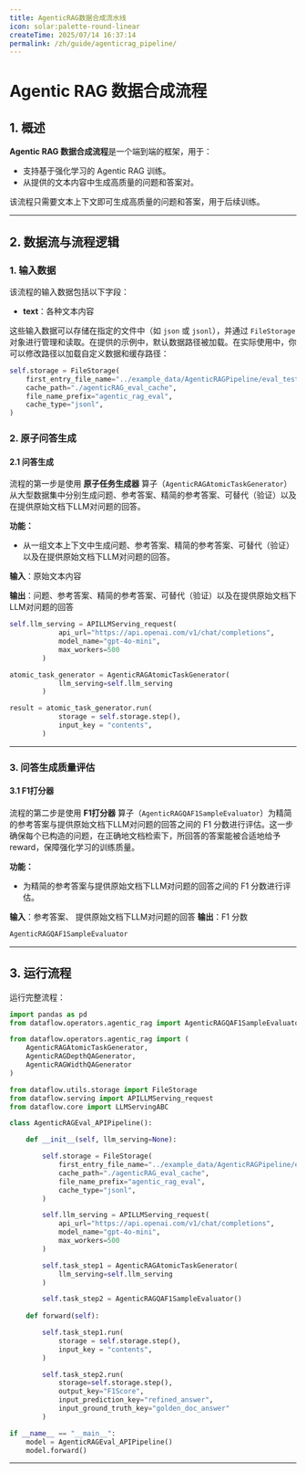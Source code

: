 ```yaml
---
title: AgenticRAG数据合成流水线
icon: solar:palette-round-linear
createTime: 2025/07/14 16:37:14  
permalink: /zh/guide/agenticrag_pipeline/  
---
```


# Agentic RAG 数据合成流程

## 1. 概述

**Agentic RAG 数据合成流程**是一个端到端的框架，用于：  
- 支持基于强化学习的 Agentic RAG 训练。
- 从提供的文本内容中生成高质量的问题和答案对。

该流程只需要文本上下文即可生成高质量的问题和答案，用于后续训练。

---

## 2. 数据流与流程逻辑

### 1. **输入数据**

该流程的输入数据包括以下字段：

* **text**：各种文本内容

这些输入数据可以存储在指定的文件中（如 `json` 或 `jsonl`），并通过 `FileStorage` 对象进行管理和读取。在提供的示例中，默认数据路径被加载。在实际使用中，你可以修改路径以加载自定义数据和缓存路径：

```python
self.storage = FileStorage(
    first_entry_file_name="../example_data/AgenticRAGPipeline/eval_test_data.jsonl",
    cache_path="./agenticRAG_eval_cache",
    file_name_prefix="agentic_rag_eval",
    cache_type="jsonl",
)
```

### 2. **原子问答生成**

#### 2.1 **问答生成**

流程的第一步是使用 **原子任务生成器** 算子（`AgenticRAGAtomicTaskGenerator`）从大型数据集中分别生成问题、参考答案、精简的参考答案、可替代（验证）以及在提供原始文档下LLM对问题的回答。

**功能：**

* 从一组文本上下文中生成问题、参考答案、精简的参考答案、可替代（验证）以及在提供原始文档下LLM对问题的回答。

**输入**：原始文本内容

**输出**：问题、参考答案、精简的参考答案、可替代（验证）以及在提供原始文档下LLM对问题的回答

```python
self.llm_serving = APILLMServing_request(
            api_url="https://api.openai.com/v1/chat/completions",
            model_name="gpt-4o-mini",
            max_workers=500
        )

atomic_task_generator = AgenticRAGAtomicTaskGenerator(
            llm_serving=self.llm_serving
        )

result = atomic_task_generator.run(
            storage = self.storage.step(),
            input_key = "contents",
        )
```

---

### 3. **问答生成质量评估**

#### 3.1 **F1打分器**

流程的第二步是使用 **F1打分器** 算子（`AgenticRAGQAF1SampleEvaluator`）为精简的参考答案与提供原始文档下LLM对问题的回答之间的 F1 分数进行评估。这一步确保每个已构造的问题，在正确地文档检索下，所回答的答案能被合适地给予reward，保障强化学习的训练质量。

**功能：**

* 为精简的参考答案与提供原始文档下LLM对问题的回答之间的 F1 分数进行评估。

**输入**：参考答案、 提供原始文档下LLM对问题的回答
**输出**：F1 分数

```python
AgenticRAGQAF1SampleEvaluator
```

---

## 3. 运行流程

运行完整流程：

```python
import pandas as pd
from dataflow.operators.agentic_rag import AgenticRAGQAF1SampleEvaluator

from dataflow.operators.agentic_rag import (
    AgenticRAGAtomicTaskGenerator,
    AgenticRAGDepthQAGenerator,
    AgenticRAGWidthQAGenerator
)

from dataflow.utils.storage import FileStorage
from dataflow.serving import APILLMServing_request
from dataflow.core import LLMServingABC

class AgenticRAGEval_APIPipeline():

    def __init__(self, llm_serving=None):

        self.storage = FileStorage(
            first_entry_file_name="../example_data/AgenticRAGPipeline/eval_test_data.jsonl",
            cache_path="./agenticRAG_eval_cache",
            file_name_prefix="agentic_rag_eval",
            cache_type="jsonl",
        )

        self.llm_serving = APILLMServing_request(
            api_url="https://api.openai.com/v1/chat/completions",
            model_name="gpt-4o-mini",
            max_workers=500
        )

        self.task_step1 = AgenticRAGAtomicTaskGenerator(
            llm_serving=self.llm_serving
        )

        self.task_step2 = AgenticRAGQAF1SampleEvaluator()
        
    def forward(self):

        self.task_step1.run(
            storage = self.storage.step(),
            input_key = "contents",
        )

        self.task_step2.run(
            storage=self.storage.step(),
            output_key="F1Score",
            input_prediction_key="refined_answer",
            input_ground_truth_key="golden_doc_answer"
        )

if __name__ == "__main__":
    model = AgenticRAGEval_APIPipeline()
    model.forward()
```

---